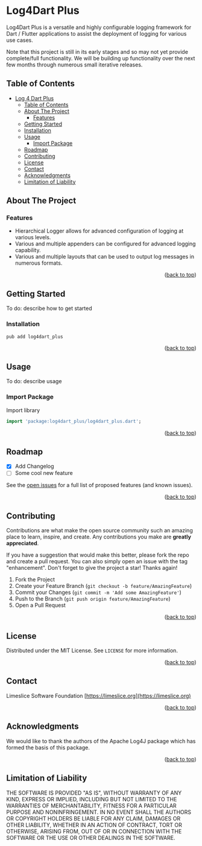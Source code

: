 # Log4Dart Plus

Log4Dart Plus is a versatile and highly configurable logging framework for Dart / Flutter applications to assist the deployment of logging for various use cases.

Note that this project is still in its early stages and so may not yet provide complete/full functionality. We will be building up functionality over the next few months through numerous small iterative releases.

## Table of Contents
- [Log 4 Dart Plus](#log4dart-plus)
  - [Table of Contents](#table-of-contents)
  - [About The Project](#about-the-project)
    - [Features](#features)
  - [Getting Started](#getting-started)
  - [Installation](#installation)
  - [Usage](#usage)
    - [Import Package](#import-package)
  - [Roadmap](#roadmap)
  - [Contributing](#contributing)
  - [License](#license)
  - [Contact](#contact)
  - [Acknowledgments](#acknowledgments)
  - [Limitation of Liability](#limitation-of-liability)

<!-- ABOUT THE PROJECT -->
## About The Project

### Features
- Hierarchical Logger allows for advanced configuration of logging at various levels.
- Various and multiple appenders can be configured for advanced logging capability.
- Various and multiple layouts that can be used to output log messages in numerous formats.

<p align="right">(<a href="#readme-top">back to top</a>)</p>

## Getting Started

To do: describe how to get started

### Installation

```
pub add log4dart_plus
```

<p align="right">(<a href="#readme-top">back to top</a>)</p>

## Usage

To do: describe usage

### Import Package

Import library
```Dart
import 'package:log4dart_plus/log4dart_plus.dart';
```


<p align="right">(<a href="#readme-top">back to top</a>)</p>

## Roadmap

- [x] Add Changelog
- [ ] Some cool new feature

See the [open issues](https://github.com/Limeslice-Software-Foundation/log4dart-plus/issues) for a full list of proposed features (and known issues).

<p align="right">(<a href="#readme-top">back to top</a>)</p>

## Contributing

Contributions are what make the open source community such an amazing place to learn, inspire, and create. Any contributions you make are **greatly appreciated**.

If you have a suggestion that would make this better, please fork the repo and create a pull request. You can also simply open an issue with the tag "enhancement".
Don't forget to give the project a star! Thanks again!

1. Fork the Project
2. Create your Feature Branch (`git checkout -b feature/AmazingFeature`)
3. Commit your Changes (`git commit -m 'Add some AmazingFeature'`)
4. Push to the Branch (`git push origin feature/AmazingFeature`)
5. Open a Pull Request

<p align="right">(<a href="#readme-top">back to top</a>)</p>

## License

Distributed under the MIT License. See `LICENSE` for more information.

<p align="right">(<a href="#readme-top">back to top</a>)</p>

## Contact

Limeslice Software Foundation [https://limeslice.org](https://limeslice.org)

<p align="right">(<a href="#readme-top">back to top</a>)</p>

## Acknowledgments

We would like to thank the authors of the Apache Log4J package which has formed the basis of this package.

<p align="right">(<a href="#readme-top">back to top</a>)</p>

## Limitation of Liability

THE SOFTWARE IS PROVIDED "AS IS", WITHOUT WARRANTY OF ANY KIND, EXPRESS OR
IMPLIED, INCLUDING BUT NOT LIMITED TO THE WARRANTIES OF MERCHANTABILITY,
FITNESS FOR A PARTICULAR PURPOSE AND NONINFRINGEMENT. IN NO EVENT SHALL THE
AUTHORS OR COPYRIGHT HOLDERS BE LIABLE FOR ANY CLAIM, DAMAGES OR OTHER
LIABILITY, WHETHER IN AN ACTION OF CONTRACT, TORT OR OTHERWISE, ARISING FROM,
OUT OF OR IN CONNECTION WITH THE SOFTWARE OR THE USE OR OTHER DEALINGS IN THE
SOFTWARE.